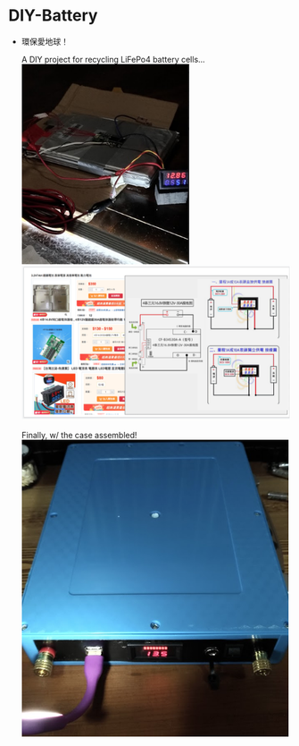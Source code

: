 # DIY-Battery
- 環保愛地球！<br>

  A DIY project for recycling LiFePo4 battery cells... <br>
  <img src="pic/DIY-Battery-1130.png" width=300> <img src="pic/DIY-Battery-Diagram-1130.png" width=600><br>
  <br>
  Finally, w/ the case assembled! <br>
  <img src="pic/DIY 12V-7A LiFePo4 w: Case.png">
